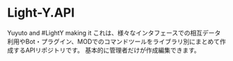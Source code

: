 # Light-Y.API
Yuyuto and #LightY making it
これは、様々なインタフェースでの相互データ利用やBot・プラグイン、MODでのコマンドツールをライブラリ別にまとめて作成するAPIリポジトリです。
基本的に管理者だけが作成編集できます。
